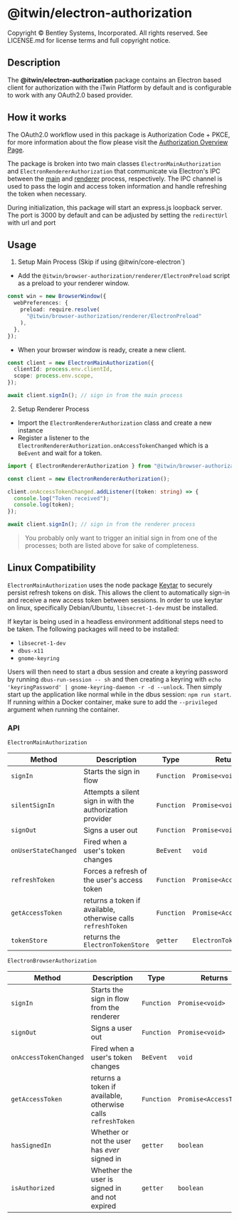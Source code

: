# @itwin/electron-authorization

Copyright © Bentley Systems, Incorporated. All rights reserved. See LICENSE.md for license terms and full copyright notice.

## Description

The **@itwin/electron-authorization** package contains an Electron based client for authorization with the iTwin Platform by default and is configurable to work with any OAuth2.0 based provider.

## How it works

The OAuth2.0 workflow used in this package is Authorization Code + PKCE, for more information about the flow please visit the [Authorization Overview Page](https://developer.bentley.com/apis/overview/authorization/#authorizesinglepageapplicationsspaanddesktopmobileapplicationsnative).

The package is broken into two main classes `ElectronMainAuthorization` and `ElectronRendererAuthorization` that communicate via Electron's IPC between the [main](https://www.electronjs.org/docs/latest/api/ipc-main) and [renderer](https://www.electronjs.org/docs/latest/api/ipc-renderer) process, respectively. The IPC channel is used to pass the login and access token information and handle refreshing the token when necessary.

During initialization, this package will start an express.js loopback server. The port is 3000 by default and can be adjusted by setting the `redirectUrl` with url and port

## Usage

1. Setup Main Process (Skip if using @itwin/core-electron`)

- Add the `@itwin/browser-authorization/renderer/ElectronPreload` script as a preload to your renderer window.

```typescript
const win = new BrowserWindow({
  webPreferences: {
    preload: require.resolve(
      "@itwin/browser-authorization/renderer/ElectronPreload"
    ),
  },
});
```

- When your browser window is ready, create a new client.

```typescript
const client = new ElectronMainAuthorization({
  clientId: process.env.clientId,
  scope: process.env.scope,
});

await client.signIn(); // sign in from the main process
```

2. Setup Renderer Process

- Import the `ElectronRendererAuthorization` class and create a new instance
- Register a listener to the `ElectronRendererAuthorization.onAccessTokenChanged` which is a `BeEvent` and wait for a token.

```typescript
import { ElectronRendererAuthorization } from "@itwin/browser-authorization";

const client = new ElectronRendererAuthorization();

client.onAccessTokenChanged.addListener((token: string) => {
  console.log("Token received");
  console.log(token);
});

await client.signIn(); // sign in from the renderer process
```

> You probably only want to trigger an initial sign in from one of the processes; both are listed above for sake of completeness.

## Linux Compatibility

`ElectronMainAuthorization` uses the node package [Keytar](https://www.npmjs.com/package/keytar) to securely persist refresh tokens on disk. This allows the client to automatically sign-in and receive a new access token between sessions. In order to use keytar on linux, specifically Debian/Ubuntu, `libsecret-1-dev` must be installed.

If keytar is being used in a headless environment additional steps need to be taken. The following packages will need to be installed:

- `libsecret-1-dev`
- `dbus-x11`
- `gnome-keyring`

Users will then need to start a dbus session and create a keyring password by running `dbus-run-session -- sh` and then creating a keyring with `echo 'keyringPassword' | gnome-keyring-daemon -r -d --unlock`. Then simply start up the application like normal while in the dbus session: `npm run start`. If running within a Docker container, make sure to add the `--privileged` argument when running the container.

### API

`ElectronMainAuthorization`

| Method               | Description                                                  | Type       | Returns                |
| -------------------- | ------------------------------------------------------------ | ---------- | ---------------------- |
| `signIn`             | Starts the sign in flow                                      | `Function` | `Promise<void>`        |
| `silentSignIn`       | Attempts a silent sign in with the authorization provider    | `Function` | `Promise<void>`        |
| `signOut`            | Signs a user out                                             | `Function` | `Promise<void>`        |
| `onUserStateChanged` | Fired when a user's token changes                            | `BeEvent`  | `void`                 |
| `refreshToken`       | Forces a refresh of the user's access token                  | `Function` | `Promise<AccessToken>` |
| `getAccessToken`     | returns a token if available, otherwise calls `refreshToken` | `Function` | `Promise<AccessToken>` |
| `tokenStore`         | returns the `ElectronTokenStore`                             | `getter`   | `ElectronTokenStore`   |

`ElectronBrowserAuthorization`

| Method                 | Description                                                  | Type       | Returns                |
| ---------------------- | ------------------------------------------------------------ | ---------- | ---------------------- |
| `signIn`               | Starts the sign in flow from the renderer                    | `Function` | `Promise<void>`        |
| `signOut`              | Signs a user out                                             | `Function` | `Promise<void>`        |
| `onAccessTokenChanged` | Fired when a user's token changes                            | `BeEvent`  | `void`                 |
| `getAccessToken`       | returns a token if available, otherwise calls `refreshToken` | `Function` | `Promise<AccessToken>` |
| `hasSignedIn`          | Whether or not the user has _ever_ signed in                 | `getter`   | `boolean`              |
| `isAuthorized`         | Whether the user is signed in and not expired                | `getter`   | `boolean`              |
